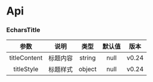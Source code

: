 # Api

### EcharsTitle

| 参数         | 说明      | 类型 | 默认值 | 版本 |
| :--------:  | :-------: | :-------: | :-------: | :-------: |
| titleContent       | 标题内容       | string  |    null    | v0.24  |
| titleStyle       | 标题样式       | object  |    null    | v0.24  |






